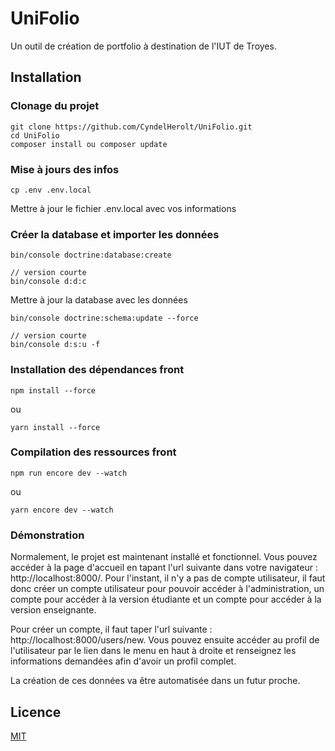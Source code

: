 # UniFolio

Un outil de création de portfolio à destination de l'IUT de Troyes.

## Installation

### Clonage du projet

    git clone https://github.com/CyndelHerolt/UniFolio.git
    cd UniFolio
    composer install ou composer update

### Mise à jours des infos

    cp .env .env.local

Mettre à jour le fichier .env.local avec vos informations

### Créer la database et importer les données

    bin/console doctrine:database:create

    // version courte
    bin/console d:d:c

Mettre à jour la database avec les données

    bin/console doctrine:schema:update --force

    // version courte
    bin/console d:s:u -f

[//]: # (Installer les fixtures et avoir un jeu de données fictives)

[//]: # (    bin/console doctrine:fixtures:load)

[//]: # (    bin/console d:f:l)

### Installation des dépendances front

    npm install --force

ou

    yarn install --force

### Compilation des ressources front

    npm run encore dev --watch

ou

    yarn encore dev --watch

### Démonstration

Normalement, le projet est maintenant installé et fonctionnel. Vous pouvez accéder à la page d'accueil en tapant l'url suivante dans votre navigateur : http://localhost:8000/.
Pour l'instant, il n'y a pas de compte utilisateur, il faut donc créer un compte utilisateur pour pouvoir accéder à l'administration, un compte pour accéder à la version étudiante et un compte pour accéder à la version enseignante. 

Pour créer un compte, il faut taper l'url suivante : http://localhost:8000/users/new. Vous pouvez ensuite accéder au profil de l'utilisateur par le lien dans le menu en haut à droite et renseignez les informations demandées afin d'avoir un profil complet.

La création de ces données va être automatisée dans un futur proche. 

## Licence

[MIT](https://choosealicense.com/licenses/mit/)